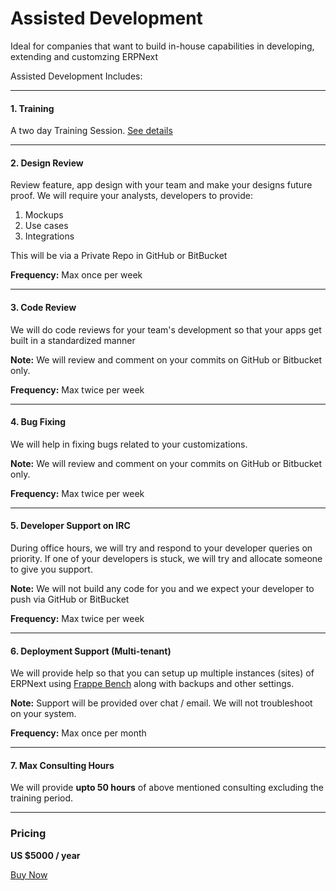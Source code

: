 # Assisted Development

<p class="lead">Ideal for companies that want to build in-house capabilities in developing, extending and customzing ERPNext</p>

Assisted Development Includes:

---

#### 1. Training

A two day Training Session. [See details](/pricing/developer-training)

---

#### 2. Design Review

Review feature, app design with your team and make your designs future proof. We will require your analysts, developers to provide:

1. Mockups
1. Use cases
1. Integrations

This will be via a Private Repo in GitHub or BitBucket

**Frequency:** Max once per week

---

#### 3. Code Review

We will do code reviews for your team's development so that your apps get built in a standardized manner

**Note:** We will review and comment on your commits on GitHub or Bitbucket only.

**Frequency:** Max twice per week

---

#### 4. Bug Fixing

We will help in fixing bugs related to your customizations.

**Note:** We will review and comment on your commits on GitHub or Bitbucket only.

**Frequency:** Max twice per week

---

#### 5. Developer Support on IRC

During office hours, we will try and respond to your developer queries on priority. If one of your developers is stuck, we will try and allocate someone to give you support.

**Note:** We will not build any code for you and we expect your developer to push via GitHub or BitBucket

**Frequency:** Max twice per week

---

#### 6. Deployment Support (Multi-tenant)

We will provide help so that you can setup up multiple instances (sites) of ERPNext using [Frappe Bench](https://github.com/frappe/bench) along with backups and other settings.

**Note:** Support will be provided over chat / email. We will not troubleshoot on your system.

**Frequency:** Max once per month

---

#### 7. Max Consulting Hours

We will provide **upto 50 hours** of above mentioned consulting excluding the training period.

---

### Pricing

**US $5000 / year**

<a href="/pricing/payment" class="btn btn-success">Buy Now</a>
